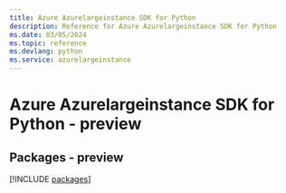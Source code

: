 ```yaml
---
title: Azure Azurelargeinstance SDK for Python
description: Reference for Azure Azurelargeinstance SDK for Python
ms.date: 03/05/2024
ms.topic: reference
ms.devlang: python
ms.service: azurelargeinstance
---
```

# Azure Azurelargeinstance SDK for Python - preview
## Packages - preview
[!INCLUDE [packages](azurelargeinstance-index.md)]